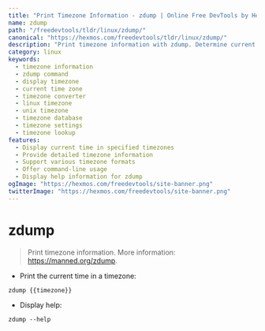 ```yaml
---
title: "Print Timezone Information - zdump | Online Free DevTools by Hexmos"
name: zdump
path: "/freedevtools/tldr/linux/zdump/"
canonical: "https://hexmos.com/freedevtools/tldr/linux/zdump/"
description: "Print timezone information with zdump. Determine current time in specific timezones and explore its options. Free online tool, no registration required."
category: linux
keywords:
  - timezone information
  - zdump command
  - display timezone
  - current time zone
  - timezone converter
  - linux timezone
  - unix timezone
  - timezone database
  - timezone settings
  - timezone lookup
features:
  - Display current time in specified timezones
  - Provide detailed timezone information
  - Support various timezone formats
  - Offer command-line usage
  - Display help information for zdump
ogImage: "https://hexmos.com/freedevtools/site-banner.png"
twitterImage: "https://hexmos.com/freedevtools/site-banner.png"
---
```


# zdump

> Print timezone information.
> More information: <https://manned.org/zdump>.

- Print the current time in a timezone:

`zdump {{timezone}}`

- Display help:

`zdump --help`
